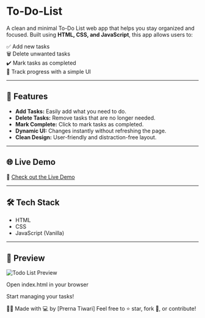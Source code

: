 # To-Do-List
A clean and minimal To-Do List web app that helps you stay organized and focused.
Built using **HTML, CSS, and JavaScript**, this app allows users to:

✅ Add new tasks  
🗑️ Delete unwanted tasks  
✔️ Mark tasks as completed  
🎯 Track progress with a simple UI

---

## 🚀 Features

- **Add Tasks:** Easily add what you need to do.
- **Delete Tasks:** Remove tasks that are no longer needed.
- **Mark Complete:** Click to mark tasks as completed.
- **Dynamic UI:** Changes instantly without refreshing the page.
- **Clean Design:** User-friendly and distraction-free layout.

---

## 🌐 Live Demo

🔗 [Check out the Live Demo](http://127.0.0.1:5500/html/ToDo%20List/index.html)  

---

## 🛠️ Tech Stack

- HTML  
- CSS  
- JavaScript (Vanilla)

---

## 📸 Preview

![Todo List Preview](pre.png)  

Open index.html in your browser

Start managing your tasks!

🙋‍♀️ Made with 💻 by [Prerna Tiwari]
Feel free to ⭐ star, fork 🍴, or contribute!
